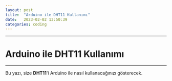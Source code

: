 ```yaml
---
layout: post
title:  "Arduino ile DHT11 Kullanımı"
date:   2023-02-02 13:50:39
categories: coding
---
```

---
# Arduino ile DHT11 Kullanımı
---
Bu yazı, size **DHT11**'i Arduino ile nasıl kullanacağınızı gösterecek.
